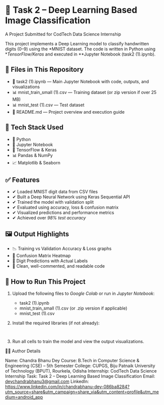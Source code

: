 # 🧠 Task 2 – Deep Learning Based Image Classification  
A Project Submitted for CodTech Data Science Internship

This project implements a Deep Learning model to classify handwritten digits (0–9) using the *MNIST dataset. The code is written in Python using **TensorFlow/Keras* and executed in **Jupyter Notebook (task2 (1).ipynb).


## 📁 Files in This Repository
- 📓 task2 (1).ipynb — Main Jupyter Notebook with code, outputs, and visualizations  
- 📊 mnist_train_small (1).csv — Training dataset (or zip version if over 25 MB)  
- 📊 mnist_test (1).csv — Test dataset  
- 📄 README.md — Project overview and execution guide


## 🔧 Tech Stack Used
- 🐍 Python  
- 📘 Jupyter Notebook  
- 🤖 TensorFlow & Keras  
- 📊 Pandas & NumPy  
- 📈 Matplotlib & Seaborn


## ✅ Features
- ✔ Loaded MNIST digit data from CSV files  
- ✔ Built a Deep Neural Network using Keras Sequential API  
- ✔ Trained the model with validation split  
- ✔ Evaluated using accuracy, loss & confusion matrix  
- ✔ Visualized predictions and performance metrics  
- ✔ Achieved over *98% test accuracy*


## 🖼 Output Highlights
- 📉 Training vs Validation Accuracy & Loss graphs  
- 🧩 Confusion Matrix Heatmap  
- 🔢 Digit Predictions with Actual Labels  
- 📌 Clean, well-commented, and readable code


## 🚀 How to Run This Project
1. Upload the following files to *Google Colab* or run in *Jupyter Notebook*:
   - task2 (1).ipynb
   - mnist_train_small (1).csv (or .zip version if applicable)
   - mnist_test (1).csv

2. Install the required libraries (if not already):
   ```bash
  
3. Run all cells to train the model and view the output visualizations.


👨‍💻 Author Details

Name: Chandra Bhanu Dey
Course: B.Tech in Computer Science & Engineering (CSE) – 5th Semester
College: CUPGS, Biju Patnaik University of Technology (BPUT), Rourkela, Odisha
Internship: CodTech Data Science Internship
Task: Task 2 – Deep Learning Based Image Classification
Email: deychandrabhanu3@gmail.com
LinkedIn: https://www.linkedin.com/in/chandrabhanu-dey-086ba8284?utm_source=share&utm_campaign=share_via&utm_content=profile&utm_medium=android_app
